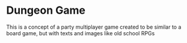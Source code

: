 # Dungeon Game
 This is a concept of a party multiplayer game created to be similar to a board game, but with texts and images like old school RPGs
